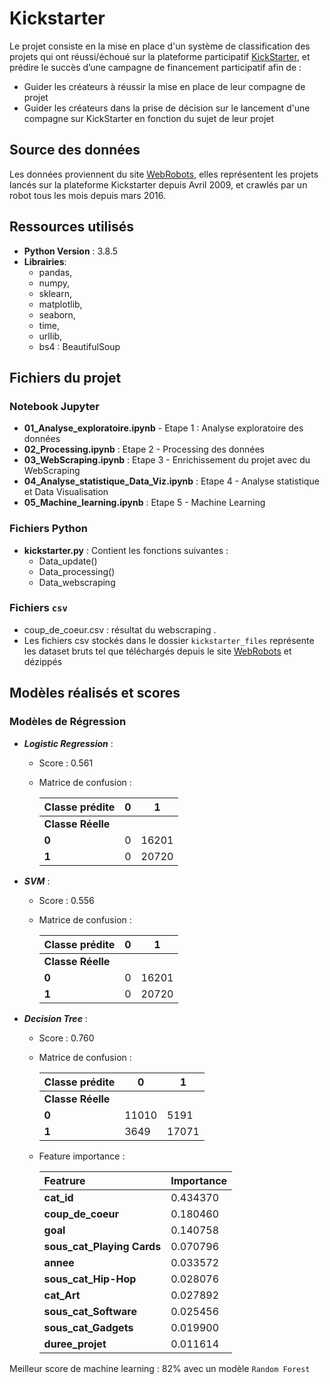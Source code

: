 # Kickstarter 

Le projet consiste en la mise en place d'un système de classification des projets qui ont réussi/échoué sur la plateforme participatif [KickStarter](https://www.kickstarter.com/), et prédire le succès d’une campagne de financement participatif afin de : 

- Guider les créateurs à réussir la mise en place de leur compagne de projet
- Guider les créateurs dans la prise de décision sur le lancement d'une compagne sur KickStarter en fonction du sujet de leur projet 


## Source des données

Les données proviennent du site [WebRobots](https://webrobots.io/kickstarter-datasets/), elles représentent les projets lancés sur la plateforme Kickstarter depuis Avril 2009, et crawlés par un robot tous les mois depuis mars 2016.

## Ressources utilisés
- **Python Version** : 3.8.5
- **Librairies**: 
   - pandas, 
   - numpy, 
   - sklearn, 
   - matplotlib, 
   - seaborn, 
   - time,
   - urllib,
   - bs4 : BeautifulSoup
 
## Fichiers du projet

### Notebook Jupyter

- **01_Analyse_exploratoire.ipynb** - Etape 1 : Analyse exploratoire des données
- **02_Processing.ipynb** : Etape 2 - Processing des données
- **03_WebScraping.ipynb** : Etape 3 - Enrichissement du projet avec du WebScraping
- **04_Analyse_statistique_Data_Viz.ipynb** : Etape 4 - Analyse statistique et Data Visualisation 
- **05_Machine_learning.ipynb** : Etape 5 - Machine Learning

### Fichiers Python

- **kickstarter.py** : Contient les fonctions suivantes : 
   - Data_update() 
   - Data_processing()
   - Data_webscraping

### Fichiers `csv`

- coup_de_coeur.csv : résultat du webscraping .
- Les fichiers csv stockés dans le dossier `kickstarter_files` représente les dataset bruts tel que téléchargés depuis le site [WebRobots](https://webrobots.io/kickstarter-datasets/) et dézippés

## Modèles réalisés et scores

### Modèles de Régression

- ***Logistic Regression*** :
   - Score : 0.561
   - Matrice de confusion :
   
      Classe prédite |0 | 1
      :--- | --- | ---
      **Classe Réelle**  |  |
      **0** | 0 | 16201 
      **1** | 0 | 20720 

- ***SVM*** :
   - Score : 0.556
   - Matrice de confusion : 
   
      Classe prédite |0 | 1
      :--- | --- | ---
      **Classe Réelle**  |  |
      **0** | 0 | 16201 
      **1** | 0 | 20720 

- ***Decision Tree*** : 
   - Score : 0.760
   - Matrice de confusion : 

      Classe prédite |0 | 1
      :--- | --- | ---
      **Classe Réelle**  |  |
      **0** | 11010 | 5191 
      **1** | 3649 | 17071
   - Feature importance : 
   
      Featrure |	Importance
      :--- | ---
      **cat_id**	| 0.434370
      **coup_de_coeur**	| 0.180460
      **goal**	| 0.140758
      **sous_cat_Playing Cards**	| 0.070796
      **annee**	| 0.033572
      **sous_cat_Hip-Hop**	| 0.028076
      **cat_Art**	| 0.027892
      **sous_cat_Software**	| 0.025456
      **sous_cat_Gadgets**	| 0.019900
      **duree_projet**	| 0.011614
      
   



Meilleur score de machine learning : 82% avec un modèle `Random Forest`
